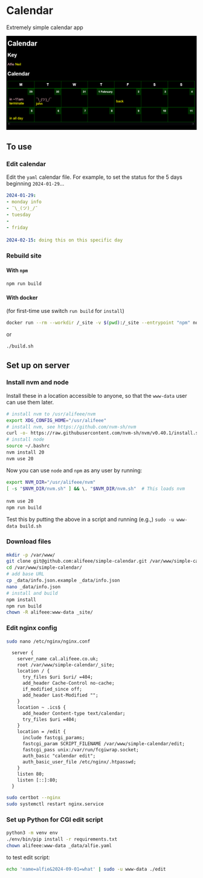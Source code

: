 # Calendar

Extremely simple calendar app

![Screenshot of page](images/calendar.png)

## To use

### Edit calendar

Edit the `yaml` calendar file. For example, to set the status for the 5 days beginning `2024-01-29`...

```yaml
2024-01-29:
- monday info
- ¯\_(ツ)_/¯
- tuesday
-
- friday

2024-02-15: doing this on this specific day
```

### Rebuild site

#### With `npm`

```bash
npm run build
```

#### With docker

(for first-time use switch `run build` for `install`)

```bash
docker run --rm --workdir /_site -v $(pwd):/_site --entrypoint "npm" node:18.16.1-alpine3.18 run build
```

or

```bash
./build.sh
```

## Set up on server

### Install nvm and node

Install these in a location accessible to anyone, so that the `www-data` user can use them later.

```bash
# install nvm to /usr/alifeee/nvm
export XDG_CONFIG_HOME="/usr/alifeee"
# install nvm, see https://github.com/nvm-sh/nvm
curl -o- https://raw.githubusercontent.com/nvm-sh/nvm/v0.40.1/install.sh | bash
# install node
source ~/.bashrc
nvm install 20
nvm use 20
```

Now you can use `node` and `npm` as any user by running:

```bash
export NVM_DIR="/usr/alifeee/nvm"
[ -s "$NVM_DIR/nvm.sh" ] && \. "$NVM_DIR/nvm.sh"  # This loads nvm

nvm use 20
npm run build
```

Test this by putting the above in a script and running (e.g.,) `sudo -u www-data build.sh`

### Download files

```bash
mkdir -p /var/www/
git clone git@github.com:alifeee/simple-calendar.git /var/www/simple-calendar/
cd /var/www/simple-calendar/
# add base URL
cp _data/info.json.example _data/info.json
nano _data/info.json
# install and build
npm install
npm run build
chown -R alifeee:www-data _site/
```

### Edit nginx config

```bash
sudo nano /etc/nginx/nginx.conf
```

```nginx
  server {
    server_name cal.alifeee.co.uk;
    root /var/www/simple-calendar/_site;
    location / {
      try_files $uri $uri/ =404;
      add_header Cache-Control no-cache;
      if_modified_since off;
      add_header Last-Modified "";
    }
    location ~ .ics$ {
      add_header Content-type text/calendar;
      try_files $uri =404;
    }
    location = /edit {
      include fastcgi_params;
      fastcgi_param SCRIPT_FILENAME /var/www/simple-calendar/edit;
      fastcgi_pass unix:/var/run/fcgiwrap.socket;
      auth_basic "calendar edit";
      auth_basic_user_file /etc/nginx/.htpasswd;
    }
    listen 80;
    listen [::]:80;
  }
```

```bash
sudo certbot --nginx
sudo systemctl restart nginx.service
```

### Set up Python for CGI edit script

```bash
python3 -m venv env
./env/bin/pip install -r requirements.txt
chown alifeee:www-data _data/alfie.yaml
```

to test edit script:

```bash
echo 'name=alfie&2024-09-01=what' | sudo -u www-data ./edit
```
